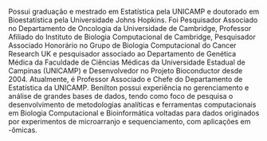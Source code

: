 Possui graduação e mestrado em Estatística pela UNICAMP e doutorado em Bioestatística pela Universidade Johns Hopkins. Foi Pesquisador Associado no Departamento de Oncologia da Universidade de Cambridge, Professor Afiliado do Instituto de Biologia Computacional de Cambridge, Pesquisador Associado Honorário no Grupo de Biologia Computacional do Cancer Research UK e pesquisador associado ao Departamento de Genética Médica da Faculdade de Ciências Médicas da Universidade Estadual de Campinas (UNICAMP) e Desenvolvedor no Projeto Bioconductor desde 2004. Atualmente, é Professor Associado e Chefe do Departamento de Estatística da UNICAMP. Benilton possui experiência no gerenciamento e análise de grandes bases de dados, tendo como foco de pesquisa o desenvolvimento de metodologias analíticas e ferramentas computacionais em Biologia Computacional e Bioinformática voltadas para dados originados por experimentos de microarranjo e sequenciamento, com aplicações em -ômicas.
